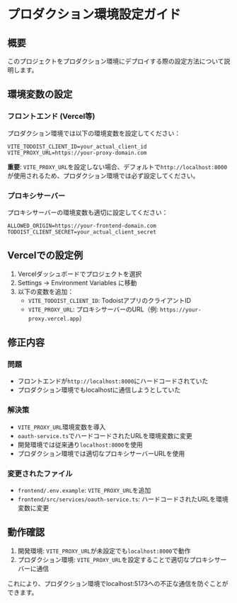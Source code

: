# プロダクション環境設定ガイド

## 概要

このプロジェクトをプロダクション環境にデプロイする際の設定方法について説明します。

## 環境変数の設定

### フロントエンド (Vercel等)

プロダクション環境では以下の環境変数を設定してください：

```
VITE_TODOIST_CLIENT_ID=your_actual_client_id
VITE_PROXY_URL=https://your-proxy-domain.com
```

**重要**: `VITE_PROXY_URL`を設定しない場合、デフォルトで`http://localhost:8000`が使用されるため、プロダクション環境では必ず設定してください。

### プロキシサーバー

プロキシサーバーの環境変数も適切に設定してください：

```
ALLOWED_ORIGIN=https://your-frontend-domain.com
TODOIST_CLIENT_SECRET=your_actual_client_secret
```

## Vercelでの設定例

1. Vercelダッシュボードでプロジェクトを選択
2. Settings → Environment Variables に移動
3. 以下の変数を追加：
   - `VITE_TODOIST_CLIENT_ID`: TodoistアプリのクライアントID
   - `VITE_PROXY_URL`: プロキシサーバーのURL（例: `https://your-proxy.vercel.app`）

## 修正内容

### 問題
- フロントエンドが`http://localhost:8000`にハードコードされていた
- プロダクション環境でもlocalhostに通信しようとしていた

### 解決策
- `VITE_PROXY_URL`環境変数を導入
- `oauth-service.ts`でハードコードされたURLを環境変数に変更
- 開発環境では従来通り`localhost:8000`を使用
- プロダクション環境では適切なプロキシサーバーURLを使用

### 変更されたファイル
- `frontend/.env.example`: `VITE_PROXY_URL`を追加
- `frontend/src/services/oauth-service.ts`: ハードコードされたURLを環境変数に変更

## 動作確認

1. 開発環境: `VITE_PROXY_URL`が未設定でも`localhost:8000`で動作
2. プロダクション環境: `VITE_PROXY_URL`を設定することで適切なプロキシサーバーに通信

これにより、プロダクション環境でlocalhost:5173への不正な通信を防ぐことができます。